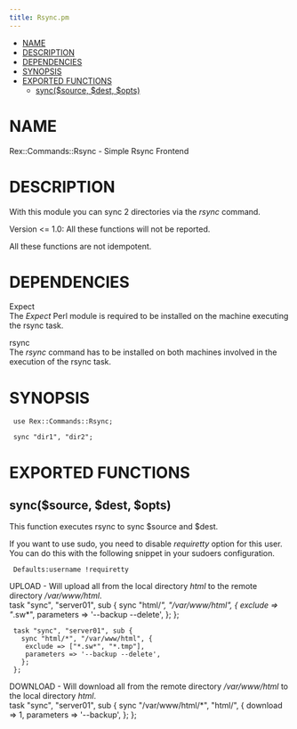 ```yaml
---
title: Rsync.pm
---
```


-   [NAME](#NAME)
-   [DESCRIPTION](#DESCRIPTION)
-   [DEPENDENCIES](#DEPENDENCIES)
-   [SYNOPSIS](#SYNOPSIS)
-   [EXPORTED FUNCTIONS](#EXPORTED-FUNCTIONS)
    -   [sync($source, $dest, $opts)](#sync-source-dest-opts-)

# NAME

Rex::Commands::Rsync - Simple Rsync Frontend

# DESCRIPTION

With this module you can sync 2 directories via the *rsync* command.

Version &lt;= 1.0: All these functions will not be reported.

All these functions are not idempotent.

# DEPENDENCIES

Expect  
The *Expect* Perl module is required to be installed on the machine executing the rsync task.

rsync  
The *rsync* command has to be installed on both machines involved in the execution of the rsync task.

# SYNOPSIS

     use Rex::Commands::Rsync;

     sync "dir1", "dir2";

# EXPORTED FUNCTIONS

## sync($source, $dest, $opts)

This function executes rsync to sync $source and $dest.

If you want to use sudo, you need to disable *requiretty* option for this user. You can do this with the following snippet in your sudoers configuration.

     Defaults:username !requiretty

UPLOAD - Will upload all from the local directory *html* to the remote directory */var/www/html*.  
     task "sync", "server01", sub {
       sync "html/*", "/var/www/html", {
        exclude => "*.sw*",
        parameters => '--backup --delete',
       };
     };

     task "sync", "server01", sub {
       sync "html/*", "/var/www/html", {
        exclude => ["*.sw*", "*.tmp"],
        parameters => '--backup --delete',
       };
     };

DOWNLOAD - Will download all from the remote directory */var/www/html* to the local directory *html*.  
     task "sync", "server01", sub {
       sync "/var/www/html/*", "html/", {
        download => 1,
        parameters => '--backup',
       };
     };
